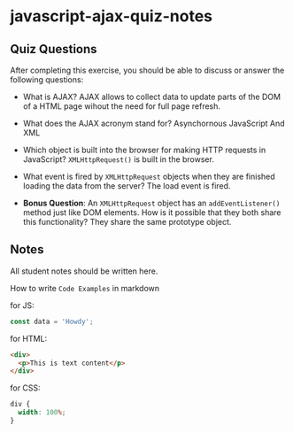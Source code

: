 # javascript-ajax-quiz-notes

## Quiz Questions

After completing this exercise, you should be able to discuss or answer the following questions:

- What is AJAX?
  AJAX allows to collect data to update parts of the DOM of a HTML page wihout
  the need for full page refresh.

- What does the AJAX acronym stand for?
  Asynchornous JavaScript And XML

- Which object is built into the browser for making HTTP requests in JavaScript?
  `XMLHttpRequest()` is built in the browser.

- What event is fired by `XMLHttpRequest` objects when they are finished loading the data from the server?
  The load event is fired.

- **Bonus Question**: An `XMLHttpRequest` object has an `addEventListener()` method just like DOM elements. How is it possible that they both share this functionality?
  They share the same prototype object.

## Notes

All student notes should be written here.

How to write `Code Examples` in markdown

for JS:

```javascript
const data = 'Howdy';
```

for HTML:

```html
<div>
  <p>This is text content</p>
</div>
```

for CSS:

```css
div {
  width: 100%;
}
```
